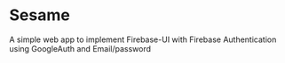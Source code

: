 # Sesame
A simple web app to implement Firebase-UI with Firebase Authentication using GoogleAuth and Email/password 
